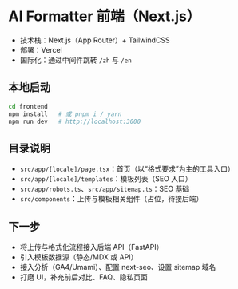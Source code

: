# AI Formatter 前端（Next.js）

- 技术栈：Next.js（App Router）+ TailwindCSS
- 部署：Vercel
- 国际化：通过中间件跳转 `/zh` 与 `/en`

## 本地启动

```bash
cd frontend
npm install   # 或 pnpm i / yarn
npm run dev   # http://localhost:3000
```

## 目录说明
- `src/app/[locale]/page.tsx`：首页（以“格式要求”为主的工具入口）
- `src/app/[locale]/templates`：模板列表（SEO 入口）
- `src/app/robots.ts`、`src/app/sitemap.ts`：SEO 基础
- `src/components`：上传与模板相关组件（占位，待接后端）

## 下一步
- 将上传与格式化流程接入后端 API（FastAPI）
- 引入模板数据源（静态/MDX 或 API）
- 接入分析（GA4/Umami）、配置 next-seo、设置 sitemap 域名
- 打磨 UI，补充前后对比、FAQ、隐私页面
